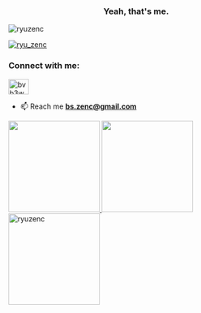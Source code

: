 <h3 align="center">Yeah, that's me.</h3>

<p align="left"> <img src="https://komarev.com/ghpvc/?username=ryuzenc&label=Profile%20views&color=0e75b6&style=flat" alt="ryuzenc" /> </p>

<p align="left"> <a href="https://twitter.com/ryu_zenc" target="blank"><img src="https://img.shields.io/twitter/follow/ryu_zenc?logo=twitter&style=for-the-badge" alt="ryu_zenc" /></a> </p>

<h3 align="left">Connect with me:</h3>
<p align="left">
<a href="https://discord.gg/bvb3wWbX6B" target="blank"><img align="center" src="https://raw.githubusercontent.com/rahuldkjain/github-profile-readme-generator/master/src/images/icons/Social/discord.svg" alt="bvb3wWbX6B" height="30" width="40" /></a>
</p>


- 📫 Reach me **bs.zenc@gmail.com**

<p align="left">
<a href="https://github.com/ryuzenc">
  <img height="180em" src="https://github-readme-stats-eight-theta.vercel.app/api?username=ryuzenc&show_icons=true&theme=algolia&include_all_commits=true&count_private=true"/>
  <img height="180em" src="https://github-readme-stats-eight-theta.vercel.app/api/top-langs/?username=ryuzenc&layout=compact&langs_count=8&theme=algolia"/>
  <img height="180em" src="https://github-readme-streak-stats.herokuapp.com/?user=ryuzenc&theme=agolia" alt="ryuzenc" />
</a>
</p>
